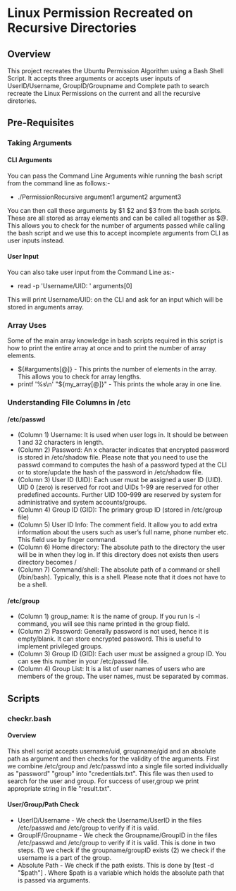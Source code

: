 # Linux Permission Recreated on Recursive Directories

## Overview

This project recreates the Ubuntu Permission Algorithm using a Bash Shell Script. It accepts three arguments or accepts user inputs of UserID/Username, GroupID/Groupname and Complete path to search recreate the Linux Permissions on the current and all the recursive diretories.

## Pre-Requisites

### Taking Arguments

#### CLI Arguments

You can pass the Command Line Arguments wihle running the bash script from the command line as follows:-
* ./PermissionRecursive argument1 argument2 argument3

You can then call these arguments by $1 $2 and $3 from the bash scripts. These are all stored as array elements and can be called all together as $@. This allows you to check for the number of arguments passed while calling the bash script and we use this to accept incomplete arguments from CLI as user inputs instead.

#### User Input

You can also take user input from the Command Line as:-
* read -p 'Username/UID: ' arguments[0]

This will print Username/UID: on the CLI and ask for an input which will be stored in arguments array.

### Array Uses

Some of the main array knowledge in bash scripts required in this script is how to print the entire array at once and to print the number of array elements.

* ${#arguments[@]} - This prints the number of elements in the array. This allows you to check for array lengths.
* printf '%s\n' "${my_array[@]}" - This prints the whole aray in one line.

### Understanding File Columns in /etc

#### /etc/passwd 

* (Column 1) Username: It is used when user logs in. It should be between 1 and 32 characters in length.
* (Column 2) Password: An x character indicates that encrypted password is stored in /etc/shadow file. Please note that you                          need to use the passwd command to computes the hash of a password typed at the CLI or to store/update                        the hash of the password in /etc/shadow file.
* (Column 3) User ID (UID): Each user must be assigned a user ID (UID). UID 0 (zero) is reserved for root and UIDs 1-99 are                               reserved for other predefined accounts. Further UID 100-999 are reserved by system for                                       administrative and system accounts/groups.
* (Column 4) Group ID (GID): The primary group ID (stored in /etc/group file)
* (Column 5) User ID Info: The comment field. It allow you to add extra information about the users such as user’s full name,                            phone number etc. This field use by finger command.
* (Column 6) Home directory: The absolute path to the directory the user will be in when they log in. If this directory does                              not exists then users directory becomes /
* (Column 7) Command/shell: The absolute path of a command or shell (/bin/bash). Typically, this is a shell. Please note that                             it does not have to be a shell.

#### /etc/group

* (Column 1) group_name: It is the name of group. If you run ls -l command, you will see this name printed in the group                                field.
* (Column 2) Password: Generally password is not used, hence it is empty/blank. It can store encrypted password. This is                            useful to implement privileged groups.
* (Column 3) Group ID (GID): Each user must be assigned a group ID. You can see this number in your /etc/passwd file.
* (Column 4) Group List: It is a list of user names of users who are members of the group. The user names, must be separated by commas.

## Scripts

### checkr.bash

#### Overview

This  shell script accepts username/uid, groupname/gid and an absolute path as argument and then checks for the validity of the arguments. First we combine /etc/group and /etc/passwd into a single file sorted individually as "password" "group" into "credentials.txt". This file was then used to search for the user and group. For success of user,group we print appropriate string in file "result.txt".

#### User/Group/Path Check

* UserID/Username - We check the Username/UserID in the files /etc/passwd and /etc/group to verify if it is valid.
* GroupIF/Groupname - We check the Groupname/GroupID in the files /etc/passwd and /etc/group to verify if it is valid. This                         is done in two steps. (1) we check if the groupname/groupID exists (2) we check if the username is a                         part of the group. 
* Absolute Path - We check if the path exists. This is done by [test -d "$path"] . Where $path is a variable which holds the                   absolute path that is passed via arguments.
